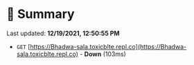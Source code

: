 # 📖 Summary
Last updated: **12/19/2021, 12:50:55 PM**

- `GET` [https://Bhadwa-sala.toxicblte.repl.co](https://Bhadwa-sala.toxicblte.repl.co) - **Down** (103ms)
